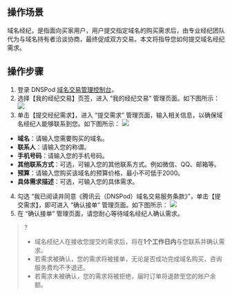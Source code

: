 ## 操作场景
域名经纪，是指面向买家用户，用户提交指定域名的购买需求后，由专业经纪团队代为与域名持有者洽谈协商，最终促成双方交易。本文将指导您如何提交域名经纪需求。

## 操作步骤
1. 登录 DNSPod [域名交易管理控制台](https://console.dnspod.cn/transaction/buyer/broker)。
2. 选择【我的经纪交易】页签，进入 “我的经纪交易” 管理页面。如下图所示：
![](https://main.qcloudimg.com/raw/536fd5909782aefcc5e4c61cf4210e98.png)
3. 单击【提交经纪需求】，进入 “提交需求” 管理页面，输入相关信息，以确保域名经纪人能够联系到您。如下图所示：
![](https://main.qcloudimg.com/raw/9e3238375f22ff83a1f67ee5a50996e9.png)
 - **域名**：请输入您需要购买的域名。
 - **联系人**：请输入您的称谓。
 - **手机号码**：请输入您的手机号码。
 - **其他联系方式**：可选，可输入您的其他联系方式。例如微信、QQ、邮箱等。
 - **预算**：请输入您购买该域名的预算价格，最小不可低于2000。
 - **具体需求描述**：可选，可输入您的具体需求。
4. 勾选 “我已阅读并同意《腾讯云（DNSPod）域名交易服务条款》”，单击【提交需求】，即可进入 “确认接单” 管理页面。如下图所示：
![](https://main.qcloudimg.com/raw/f35c9f9543051647163788185dcb0e70.png)
5. 在 “确认接单” 管理页面，请您耐心等待域名经纪人确认需求。
>?
>- 域名经纪人在接收您提交的需求后，将在**1个工作日内**与您联系并确认需求。
>- 若需求被确认，您的需求将被接单，无论是否成功完成域名购买，咨询服务费均不予退还。
>- 若需求未被确认，您的需求将被拒绝，届时订单将退款至您的账户余额。
